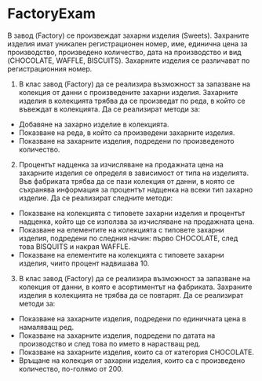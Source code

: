 # FactoryExam

В завод (Factory) се произвеждат захарни изделия (Sweets). Захраните изделия имат уникален регистрационен номер, име, единична цена за производство, произведено количество, дата на производство и вид (CHOCOLATE, WAFFLE, BISCUITS). Захарните изделия се различават по регистрационния номер.

1. В клас завод (Factory) да се реализира възможност за запазване на колекция от данни с произведените захарни изделия. Захарните изделия в колекцията трябва да се произведат по реда, в който се въвеждат в колекцията. Да се реализират методи за:
- Добавяне на захарно изделие в колекцията.
- Показване на реда, в който са произведени захарните изделия.
- Показване на захарните изделия, подредени по произведеното количество.

2. Процентът надценка за изчисляване на продажната цена на захарните изделия се определя в зависимост от типа на изделията. Във фабриката трябва да се пази колекция от данни, в която се съхранява информация за процентът надценка на всеки тип захарно изделие. Да се реализират следните методи:
- Показване на колекцията с типовете захарни изделия и процентът надценка, който ще се използва за изчисляване на продажната цена.
- Показване на елементите на колекцията с типовете захарни изделия, подредени по следния начин: първо CHOCOLATE, след това BISQUITS и накрая WAFFLE.
- Показване на елементите на колекцията с типовете захарни изделия, чиито процент надвишава 10.

3. В клас завод (Factory) да се реализира възможност за запазване на колекция от данни, в която е асортиментът на фабриката. Захраните изделия в колекцията не трябва да се повтарят. Да се реализират методи за:
- Показване на захарните изделия, подредени по единичната цена в намаляващ ред.
- Показване на захарните изделия, подредени по датата на производство и след това по името в нарастващ ред.
- Показване на захарните изделия, които са от категория CHOCOLATE.
- Връщане на колекция от захарни изделия, които са с произведено количество, по-голямо от 200.
